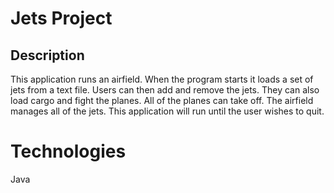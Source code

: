 # Jets Project


## Description

This application runs an airfield. When the program starts it loads a set of jets from a text file. Users can then add and remove the jets. They can also load cargo and fight the planes. All of the planes can take off. The airfield manages all of the jets. This application will run until the user wishes to quit. 

# Technologies
Java